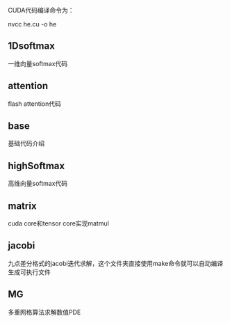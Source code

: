 CUDA代码编译命令为：

nvcc he.cu -o he

## 1Dsoftmax
一维向量softmax代码

## attention
flash attention代码

## base
基础代码介绍

## highSoftmax
高维向量softmax代码

## matrix
cuda core和tensor core实现matmul

## jacobi
九点差分格式的jacobi迭代求解，这个文件夹直接使用make命令就可以自动编译生成可执行文件

## MG
多重网格算法求解数值PDE